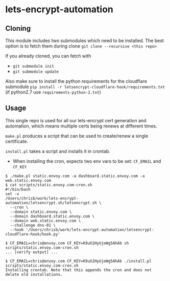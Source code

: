# lets-encrypt-automation

## Cloning

This module includes two submodules which need to be installed. The best option is to fetch them during clone
  `git clone --recursive <this repo>`

If you already cloned, you can fetch with
- `git submodule init`
- `git submodule update`

Also make sure to install the python requirements for the cloudflare submodule
`pip install -r letsencrypt-cloudflare-hook/requirements.txt`
(if python2.7 use `requirements-python-2.txt`)

## Usage

This single repo is used for all our lets-encrypt cert generation and automation, which means multiple certs being renews at different times.

`make.pl` produces a script that can be used to create/renew a single certificate.

`install.pl` takes a script and installs it in crontab.
- When installing the cron, expects two env vars to be set: `CF_EMAIL` and `CF_KEY`

```
$ ./make.pl static.envoy.com -a dashboard.static.envoy.com -a web.static.envoy.com
$ cat scripts/static.envoy.com-cron.sh
#!/bin/bash
set -x
/Users/chrisb/work/lets-encrypt-automation/letsencrypt.sh/letsencrypt.sh \
  --cron \
  --domain static.envoy.com \
  --domain dashboard.static.envoy.com \
  --domain web.static.envoy.com \
  --challenge dns-01 \
  --hook '/Users/chrisb/work/lets-encrypt-automation/letsencrypt-cloudflare-hook/hook.py'

$ CF_EMAIL=chris@envoy.com CF_KEY=K9uX2HyUjeWg5AhAb sh scripts/static.envoy.com-cron.sh
... [verify output] ...

$ CF_EMAIL=chris@envoy.com CF_KEY=K9uX2HyUjeWg5AhAb ./install.pl scripts/static.envoy.com-cron.sh
Installing crontab. Note that this appends the cron and does not delete old installations.
```

